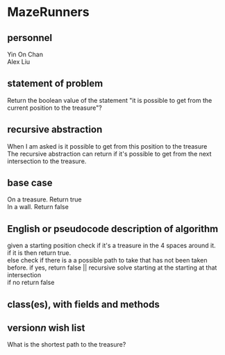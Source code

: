# MazeRunners
## personnel
Yin On Chan  
Alex Liu
## statement of problem
Return the boolean value of the statement "it is possible to get from the current position to the treasure"?
## recursive abstraction 
When I am asked is it possible to get from this position to the treasure  
The recursive abstraction can return if it's possible to get from the next intersection to the treasure.
## base case
On a treasure. Return true  
In a wall. Return false  
## English or pseudocode description of algorithm
given a starting position
check if it's a treasure in the 4 spaces around it.  
if it is then return true.  
else check if there is a a possible path to take that has not been taken before.
if yes, return false || recursive solve starting at the starting at that intersection  
if no return false
## class(es), with fields and methods

## version*n* wish list
What is the shortest path to the treasure?
